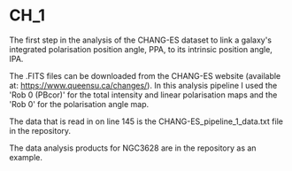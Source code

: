 # CH_1

The first step in the analysis of the CHANG-ES dataset to link a galaxy's integrated polarisation position angle, PPA, to its intrinsic position angle, IPA.

The .FITS files can be downloaded from the CHANG-ES website (available at: https://www.queensu.ca/changes/). In this analysis pipeline I used the 'Rob 0 (PBcor)' for the total intensity and linear polarisation maps and the 'Rob 0' for the polarisation angle map.

The data that is read in on line 145 is the CHANG-ES_pipeline_1_data.txt file in the repository.

The data analysis products for NGC3628 are in the repository as an example.
